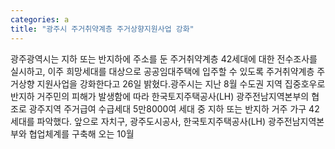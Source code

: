 ```yaml
---
categories: a
title: "광주시 주거취약계층 주거상향지원사업 강화"
---
```

광주광역시는 지하 또는 반지하에 주소를 둔 주거취약계층 42세대에 대한 전수조사를 실시하고, 이주 희망세대를 대상으로 공공임대주택에 입주할 수 있도록 주거취약계층 주거상향 지원사업을 강화한다고 26일 밝혔다.광주시는 지난 8월 수도권 지역 집중호우로 반지하 거주민의 피해가 발생함에 따라 한국토지주택공사(LH) 광주전남지역본부의 협조로 광주지역 주거급여 수급세대 5만8000여 세대 중 지하 또는 반지하 거주 가구 42세대를 파악했다. 앞으로 자치구, 광주도시공사, 한국토지주택공사(LH) 광주전남지역본부와 협업체계를 구축해 오는 10월